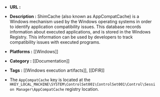 - **URL :** 
- **Description :** ShimCache (also known as AppCompatCache) is a Windows mechanism used by the Windows operating systems in order to identify application compatibility issues. This database records information about executed applications, and is stored in the Windows Registry. This information can be used by developers to track compatibility issues with executed programs.
- **Platforms :** [[Windows]]
- **Category :** [[Documentation]]
- **Tags :** [[Windows execution artifacts]], [[DFIR]]

- The `AppCompatCache` key is located at the `HKEY_LOCAL_MACHINE\SYSTEM\ControlSet001\ControlSet001\Control\Session Manager\AppCompatCache` registry location.